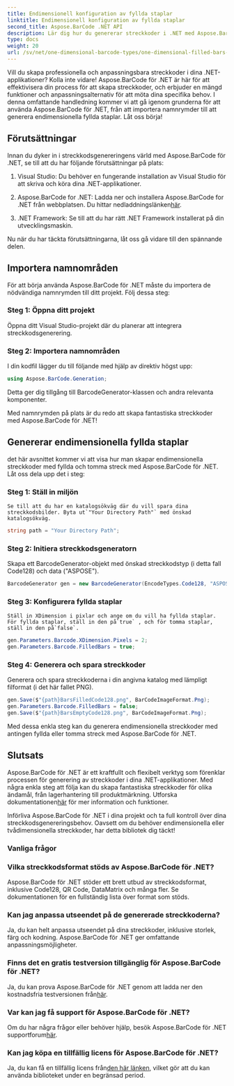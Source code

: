 ```yaml
---
title: Endimensionell konfiguration av fyllda staplar
linktitle: Endimensionell konfiguration av fyllda staplar
second_title: Aspose.BarCode .NET API
description: Lär dig hur du genererar streckkoder i .NET med Aspose.BarCode för .NET. Den här omfattande handledningen täcker allt från import av namnrymder till att skapa endimensionella streckkoder.
type: docs
weight: 20
url: /sv/net/one-dimensional-barcode-types/one-dimensional-filled-bars-configuration/
---
```


Vill du skapa professionella och anpassningsbara streckkoder i dina .NET-applikationer? Kolla inte vidare! Aspose.BarCode för .NET är här för att effektivisera din process för att skapa streckkoder, och erbjuder en mängd funktioner och anpassningsalternativ för att möta dina specifika behov. I denna omfattande handledning kommer vi att gå igenom grunderna för att använda Aspose.BarCode för .NET, från att importera namnrymder till att generera endimensionella fyllda staplar. Låt oss börja!

## Förutsättningar

Innan du dyker in i streckkodsgenereringens värld med Aspose.BarCode för .NET, se till att du har följande förutsättningar på plats:

1. Visual Studio: Du behöver en fungerande installation av Visual Studio för att skriva och köra dina .NET-applikationer.

2.  Aspose.BarCode for .NET: Ladda ner och installera Aspose.BarCode for .NET från webbplatsen. Du hittar nedladdningslänken[här](https://releases.aspose.com/barcode/net/).

3. .NET Framework: Se till att du har rätt .NET Framework installerat på din utvecklingsmaskin.

Nu när du har täckta förutsättningarna, låt oss gå vidare till den spännande delen.

## Importera namnområden

För att börja använda Aspose.BarCode för .NET måste du importera de nödvändiga namnrymden till ditt projekt. Följ dessa steg:

### Steg 1: Öppna ditt projekt
   Öppna ditt Visual Studio-projekt där du planerar att integrera streckkodsgenerering.

### Steg 2: Importera namnområden
   I din kodfil lägger du till följande med hjälp av direktiv högst upp:

   ```csharp
   using Aspose.BarCode.Generation;
   ```

   Detta ger dig tillgång till BarcodeGenerator-klassen och andra relevanta komponenter.

Med namnrymden på plats är du redo att skapa fantastiska streckkoder med Aspose.BarCode för .NET!

## Genererar endimensionella fyllda staplar

det här avsnittet kommer vi att visa hur man skapar endimensionella streckkoder med fyllda och tomma streck med Aspose.BarCode för .NET. Låt oss dela upp det i steg:

### Steg 1: Ställ in miljön
    Se till att du har en katalogsökväg där du vill spara dina streckkodsbilder. Byta ut`"Your Directory Path"` med önskad katalogsökväg.

   ```csharp
   string path = "Your Directory Path";
   ```

### Steg 2: Initiera streckkodsgeneratorn
   Skapa ett BarcodeGenerator-objekt med önskad streckkodstyp (i detta fall Code128) och data ("ASPOSE").

   ```csharp
   BarcodeGenerator gen = new BarcodeGenerator(EncodeTypes.Code128, "ASPOSE");
   ```

### Steg 3: Konfigurera fyllda staplar
    Ställ in XDimension i pixlar och ange om du vill ha fyllda staplar. För fyllda staplar, ställ in den på`true` , och för tomma staplar, ställ in den på`false`.

   ```csharp
   gen.Parameters.Barcode.XDimension.Pixels = 2;
   gen.Parameters.Barcode.FilledBars = true;
   ```

### Steg 4: Generera och spara streckkoder
   Generera och spara streckkoderna i din angivna katalog med lämpligt filformat (i det här fallet PNG).

   ```csharp
   gen.Save($"{path}BarsFilledCode128.png", BarCodeImageFormat.Png);
   gen.Parameters.Barcode.FilledBars = false;
   gen.Save($"{path}BarsEmptyCode128.png", BarCodeImageFormat.Png);
   ```

Med dessa enkla steg kan du generera endimensionella streckkoder med antingen fyllda eller tomma streck med Aspose.BarCode för .NET.

## Slutsats

Aspose.BarCode för .NET är ett kraftfullt och flexibelt verktyg som förenklar processen för generering av streckkoder i dina .NET-applikationer. Med några enkla steg att följa kan du skapa fantastiska streckkoder för olika ändamål, från lagerhantering till produktmärkning. Utforska dokumentationen[här](https://reference.aspose.com/barcode/net/) för mer information och funktioner.

Införliva Aspose.BarCode för .NET i dina projekt och ta full kontroll över dina streckkodsgenereringsbehov. Oavsett om du behöver endimensionella eller tvådimensionella streckkoder, har detta bibliotek dig täckt!

### Vanliga frågor

### Vilka streckkodsformat stöds av Aspose.BarCode för .NET?
Aspose.BarCode för .NET stöder ett brett utbud av streckkodsformat, inklusive Code128, QR Code, DataMatrix och många fler. Se dokumentationen för en fullständig lista över format som stöds.

### Kan jag anpassa utseendet på de genererade streckkoderna?
Ja, du kan helt anpassa utseendet på dina streckkoder, inklusive storlek, färg och kodning. Aspose.BarCode för .NET ger omfattande anpassningsmöjligheter.

### Finns det en gratis testversion tillgänglig för Aspose.BarCode för .NET?
Ja, du kan prova Aspose.BarCode för .NET genom att ladda ner den kostnadsfria testversionen från[här](https://releases.aspose.com/).

### Var kan jag få support för Aspose.BarCode för .NET?
 Om du har några frågor eller behöver hjälp, besök Aspose.BarCode för .NET supportforum[här](https://forum.aspose.com/c/barcode/13).

### Kan jag köpa en tillfällig licens för Aspose.BarCode för .NET?
 Ja, du kan få en tillfällig licens från[den här länken](https://purchase.aspose.com/temporary-license/), vilket gör att du kan använda biblioteket under en begränsad period.